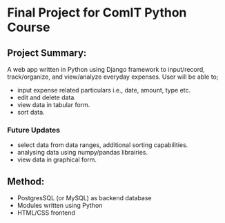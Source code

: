 
# Final Project for ComIT Python Course


## Project Summary:


A web app written in Python using Django framework to input/record, track/organize, and view/analyze everyday expenses.
User will be able to;
* input expense related particulars i.e., date, amount, type etc. 
* edit and delete data.
* view data in tabular form.
* sort data.

### Future Updates
* select data from data ranges, additional sorting capabilities.
* analysing data using numpy/pandas librairies.
* view data in graphical form.

## Method:
* PostgresSQL (or MySQL) as backend database
* Modules written using Python
* HTML/CSS frontend

